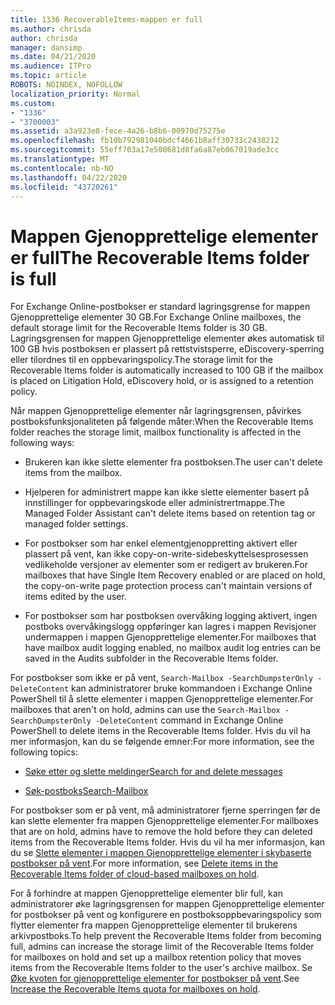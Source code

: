 ```yaml
---
title: 1336 RecoverableItems-mappen er full
ms.author: chrisda
author: chrisda
manager: dansimp
ms.date: 04/21/2020
ms.audience: ITPro
ms.topic: article
ROBOTS: NOINDEX, NOFOLLOW
localization_priority: Normal
ms.custom:
- "1336"
- "3700003"
ms.assetid: a3a923e8-fece-4a26-b8b6-00970d75275e
ms.openlocfilehash: fb10b792981040bdcf4661b8aff30733c2438212
ms.sourcegitcommit: 55eff703a17e500681d8fa6a87eb067019ade3cc
ms.translationtype: MT
ms.contentlocale: nb-NO
ms.lasthandoff: 04/22/2020
ms.locfileid: "43720261"
---
```

# <a name="the-recoverable-items-folder-is-full"></a><span data-ttu-id="34d40-102">Mappen Gjenopprettelige elementer er full</span><span class="sxs-lookup"><span data-stu-id="34d40-102">The Recoverable Items folder is full</span></span>

<span data-ttu-id="34d40-103">For Exchange Online-postbokser er standard lagringsgrense for mappen Gjenopprettelige elementer 30 GB.</span><span class="sxs-lookup"><span data-stu-id="34d40-103">For Exchange Online mailboxes, the default storage limit for the Recoverable Items folder is 30 GB.</span></span> <span data-ttu-id="34d40-104">Lagringsgrensen for mappen Gjenopprettelige elementer økes automatisk til 100 GB hvis postboksen er plassert på rettstvistsperre, eDiscovery-sperring eller tilordnes til en oppbevaringspolicy.</span><span class="sxs-lookup"><span data-stu-id="34d40-104">The storage limit for the Recoverable Items folder is automatically increased to 100 GB if the mailbox is placed on Litigation Hold, eDiscovery hold, or is assigned to a retention policy.</span></span>

<span data-ttu-id="34d40-105">Når mappen Gjenopprettelige elementer når lagringsgrensen, påvirkes postboksfunksjonaliteten på følgende måter:</span><span class="sxs-lookup"><span data-stu-id="34d40-105">When the Recoverable Items folder reaches the storage limit, mailbox functionality is affected in the following ways:</span></span>

- <span data-ttu-id="34d40-106">Brukeren kan ikke slette elementer fra postboksen.</span><span class="sxs-lookup"><span data-stu-id="34d40-106">The user can't delete items from the mailbox.</span></span>

- <span data-ttu-id="34d40-107">Hjelperen for administrert mappe kan ikke slette elementer basert på innstillinger for oppbevaringskode eller administrertmappe.</span><span class="sxs-lookup"><span data-stu-id="34d40-107">The Managed Folder Assistant can't delete items based on retention tag or managed folder settings.</span></span>

- <span data-ttu-id="34d40-108">For postbokser som har enkel elementgjenoppretting aktivert eller plassert på vent, kan ikke copy-on-write-sidebeskyttelsesprosessen vedlikeholde versjoner av elementer som er redigert av brukeren.</span><span class="sxs-lookup"><span data-stu-id="34d40-108">For mailboxes that have Single Item Recovery enabled or are placed on hold, the copy-on-write page protection process can't maintain versions of items edited by the user.</span></span>

- <span data-ttu-id="34d40-109">For postbokser som har postboksen overvåking logging aktivert, ingen postboks overvåkingslogg oppføringer kan lagres i mappen Revisjoner undermappen i mappen Gjenopprettelige elementer.</span><span class="sxs-lookup"><span data-stu-id="34d40-109">For mailboxes that have mailbox audit logging enabled, no mailbox audit log entries can be saved in the Audits subfolder in the Recoverable Items folder.</span></span>

<span data-ttu-id="34d40-110">For postbokser som ikke er på vent, `Search-Mailbox -SearchDumpsterOnly -DeleteContent` kan administratorer bruke kommandoen i Exchange Online PowerShell til å slette elementer i mappen Gjenopprettelige elementer.</span><span class="sxs-lookup"><span data-stu-id="34d40-110">For mailboxes that aren't on hold, admins can use the `Search-Mailbox -SearchDumpsterOnly -DeleteContent` command in Exchange Online PowerShell to delete items in the Recoverable Items folder.</span></span> <span data-ttu-id="34d40-111">Hvis du vil ha mer informasjon, kan du se følgende emner:</span><span class="sxs-lookup"><span data-stu-id="34d40-111">For more information, see the following topics:</span></span>

- [<span data-ttu-id="34d40-112">Søke etter og slette meldinger</span><span class="sxs-lookup"><span data-stu-id="34d40-112">Search for and delete messages</span></span>](https://docs.microsoft.com/office365/securitycompliance/search-for-and-delete-messagesadmin-help)

- [<span data-ttu-id="34d40-113">Søk-postboks</span><span class="sxs-lookup"><span data-stu-id="34d40-113">Search-Mailbox</span></span>](https://docs.microsoft.com/powershell/module/exchange/mailboxes/Search-Mailbox)

<span data-ttu-id="34d40-114">For postbokser som er på vent, må administratorer fjerne sperringen før de kan slette elementer fra mappen Gjenopprettelige elementer.</span><span class="sxs-lookup"><span data-stu-id="34d40-114">For mailboxes that are on hold, admins have to remove the hold before they can deleted items from the Recoverable Items folder.</span></span> <span data-ttu-id="34d40-115">Hvis du vil ha mer informasjon, kan du se [Slette elementer i mappen Gjenopprettelige elementer i skybaserte postbokser på vent](https://docs.microsoft.com/office365/securitycompliance/delete-items-in-the-recoverable-items-folder-of-mailboxes-on-hold).</span><span class="sxs-lookup"><span data-stu-id="34d40-115">For more information, see [Delete items in the Recoverable Items folder of cloud-based mailboxes on hold](https://docs.microsoft.com/office365/securitycompliance/delete-items-in-the-recoverable-items-folder-of-mailboxes-on-hold).</span></span>

<span data-ttu-id="34d40-116">For å forhindre at mappen Gjenopprettelige elementer blir full, kan administratorer øke lagringsgrensen for mappen Gjenopprettelige elementer for postbokser på vent og konfigurere en postboksoppbevaringspolicy som flytter elementer fra mappen Gjenopprettelige elementer til brukerens arkivpostboks.</span><span class="sxs-lookup"><span data-stu-id="34d40-116">To help prevent the Recoverable Items folder from becoming full, admins can increase the storage limit of the Recoverable Items folder for mailboxes on hold and set up a mailbox retention policy that moves items from the Recoverable Items folder to the user's archive mailbox.</span></span> <span data-ttu-id="34d40-117">Se [Øke kvoten for gjenopprettelige elementer for postbokser på vent](https://docs.microsoft.com/office365/securitycompliance/increase-the-recoverable-quota-for-mailboxes-on-hold).</span><span class="sxs-lookup"><span data-stu-id="34d40-117">See [Increase the Recoverable Items quota for mailboxes on hold](https://docs.microsoft.com/office365/securitycompliance/increase-the-recoverable-quota-for-mailboxes-on-hold).</span></span>
